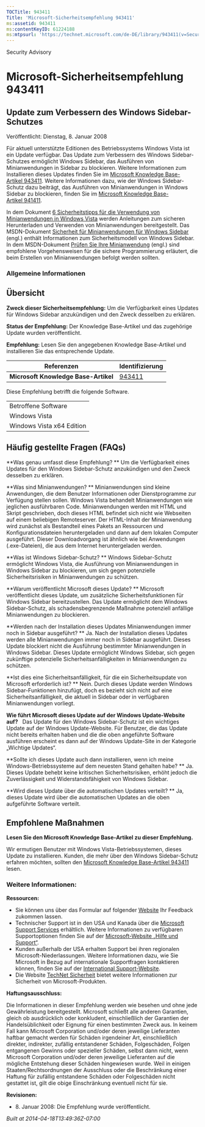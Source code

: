 ```yaml
---
TOCTitle: 943411
Title: 'Microsoft-Sicherheitsempfehlung 943411'
ms:assetid: 943411
ms:contentKeyID: 61224188
ms:mtpsurl: 'https://technet.microsoft.com/de-DE/library/943411(v=Security.10)'
---
```


Security Advisory

Microsoft-Sicherheitsempfehlung 943411
======================================

Update zum Verbessern des Windows Sidebar-Schutzes
--------------------------------------------------

Veröffentlicht: Dienstag, 8. Januar 2008

Für aktuell unterstützte Editionen des Betriebssystems Windows Vista ist ein Update verfügbar. Das Update zum Verbessern des Windows Sidebar-Schutzes ermöglicht Windows Sidebar, das Ausführen von Minianwendungen in Sidebar zu blockieren. Weitere Informationen zum Installieren dieses Updates finden Sie im [Microsoft Knowledge Base-Artikel 943411](http://support.microsoft.com/kb/943411). Weitere Informationen dazu, wie der Windows Sidebar-Schutz dazu beiträgt, das Ausführen von Minianwendungen in Windows Sidebar zu blockieren, finden Sie im [Microsoft Knowledge Base-Artikel 941411](http://support.microsoft.com/kb/941411).

In dem Dokument [6 Sicherheitstipps für die Verwendung von Minianwendungen in Windows Vista](http://www.microsoft.com/germany/athome/security/downloads/minianwendungen.mspx) werden Anleitungen zum sicheren Herunterladen und Verwenden von Minianwendungen bereitgestellt. Das MSDN-Dokument [Sicherheit für Minianwendungen für Windows Sidebar](http://msdn2.microsoft.com/en-us/library/bb508510.aspx) (engl.) enthält Informationen zum Sicherheitsmodell von Windows Sidebar. In dem MSDN-Dokument [Prüfen Sie Ihre Minianwendung](http://msdn2.microsoft.com/de-de/library/bb498012.aspx) (engl.) sind empfohlene Vorgehensweisen für die sichere Programmierung erläutert, die beim Erstellen von Minianwendungen befolgt werden sollten.

### Allgemeine Informationen

Übersicht
---------

<span></span>
**Zweck dieser Sicherheitsempfehlung:** Um die Verfügbarkeit eines Updates für Windows Sidebar anzukündigen und den Zweck desselben zu erklären.

**Status der Empfehlung:** Der Knowledge Base-Artikel und das zugehörige Update wurden veröffentlicht.

**Empfehlung:** Lesen Sie den angegebenen Knowledge Base-Artikel und installieren Sie das entsprechende Update.

| Referenzen                           | Identifizierung                                  |
|--------------------------------------|--------------------------------------------------|
| **Microsoft Knowledge Base-Artikel** | [943411](http://support.microsoft.com/kb/943411) |

Diese Empfehlung betrifft die folgende Software.

|                           |
|---------------------------|
| Betroffene Software       |
| Windows Vista             |
| Windows Vista x64 Edition |

Häufig gestellte Fragen (FAQs)
------------------------------

<span></span>
**Was genau umfasst diese Empfehlung? **
Um die Verfügbarkeit eines Updates für den Windows Sidebar-Schutz anzukündigen und den Zweck desselben zu erklären.

**Was sind Minianwendungen? **
Minianwendungen sind kleine Anwendungen, die dem Benutzer Informationen oder Dienstprogramme zur Verfügung stellen sollen. Windows Vista behandelt Minianwendungen wie jeglichen ausführbaren Code. Minianwendungen werden mit HTML und Skript geschrieben, doch dieses HTML befindet sich nicht wie Webseiten auf einem beliebigen Remoteserver. Der HTML-Inhalt der Minianwendung wird zunächst als Bestandteil eines Pakets an Ressourcen und Konfigurationsdateien heruntergeladen und dann auf dem lokalen Computer ausgeführt. Dieser Downloadvorgang ist ähnlich wie bei Anwendungen (.exe-Dateien), die aus dem Internet heruntergeladen werden.

**Was ist Windows Sidebar-Schutz? **
Windows Sidebar-Schutz ermöglicht Windows Vista, die Ausführung von Minianwendungen in Windows Sidebar zu blockieren, um sich gegen potenzielle Sicherheitsrisiken in Minianwendungen zu schützen.

**Warum veröffentlicht Microsoft dieses Update? **
Microsoft veröffentlicht dieses Update, um zusätzliche Sicherheitsfunktionen für Windows Sidebar bereitzustellen. Das Update ermöglicht dem Windows Sidebar-Schutz, als schadensbegrenzende Maßnahme potenziell anfällige Minianwendungen zu blockieren.

**Werden nach der Installation dieses Updates Minianwendungen immer noch in Sidebar ausgeführt? **
Ja. Nach der Installation dieses Updates werden alle Minianwendungen immer noch in Sidebar ausgeführt. Dieses Update blockiert nicht die Ausführung bestimmter Minianwendungen in Windows Sidebar. Dieses Update ermöglicht Windows Sidebar, sich gegen zukünftige potenzielle Sicherheitsanfälligkeiten in Minianwendungen zu schützen.

**Ist dies eine Sicherheitsanfälligkeit, für die ein Sicherheitsupdate von Microsoft erforderlich ist? **
Nein. Durch dieses Update werden Windows Sidebar-Funktionen hinzufügt, doch es bezieht sich nicht auf eine Sicherheitsanfälligkeit, die aktuell in Sidebar oder in verfügbaren Minianwendungen vorliegt.

**Wie führt Microsoft dieses Update auf der Windows Update-Website auf?**  
Das Update für den Windows Sidebar-Schutz ist ein wichtiges Update auf der Windows Update-Website. Für Benutzer, die das Update nicht bereits erhalten haben und die die oben angeführte Software ausführen erscheint es dann auf der Windows Update-Site in der Kategorie „Wichtige Updates“.

**Sollte ich dieses Update auch dann installieren, wenn ich meine Windows-Betriebssysteme auf dem neuesten Stand gehalten habe? **
Ja. Dieses Update behebt keine kritischen Sicherheitsrisiken, erhöht jedoch die Zuverlässigkeit und Widerstandsfähigkeit von Windows Sidebar.

**Wird dieses Update über die automatischen Updates verteilt? **
Ja, dieses Update wird über die automatischen Updates an die oben aufgeführte Software verteilt.

Empfohlene Maßnahmen
--------------------

<span></span>
**Lesen Sie den Microsoft Knowledge Base-Artikel zu dieser Empfehlung.**

Wir ermutigen Benutzer mit Windows Vista-Betriebssystemen, dieses Update zu installieren. Kunden, die mehr über den Windows Sidebar-Schutz erfahren möchten, sollten den [Microsoft Knowledge Base-Artikel 943411](http://support.microsoft.com/kb/943411) lesen.

### Weitere Informationen:

**Ressourcen:**

-   Sie können uns über das Formular auf folgender [Website](https://support.microsoft.com/common/survey.aspx?scid=sw;en;1257&showpage=1&ws=technet&sd=tech) Ihr Feedback zukommen lassen.
-   Technischer Support ist in den USA und Kanada über die [Microsoft Support Services](http://go.microsoft.com/fwlink/?linkid=21131) erhältlich. Weitere Informationen zu verfügbaren Supportoptionen finden Sie auf der [Microsoft-Website „Hilfe und Support“](http://support.microsoft.com/).
-   Kunden außerhalb der USA erhalten Support bei ihren regionalen Microsoft-Niederlassungen. Weitere Informationen dazu, wie Sie Microsoft in Bezug auf internationale Supportfragen kontaktieren können, finden Sie auf der [International Support-Website](http://go.microsoft.com/fwlink/?linkid=21155).
-   Die Website [TechNet Sicherheit](http://www.microsoft.com/germany/technet/sicherheit/default.mspx) bietet weitere Informationen zur Sicherheit von Microsoft-Produkten.

**Haftungsausschluss:**

Die Informationen in dieser Empfehlung werden wie besehen und ohne jede Gewährleistung bereitgestellt. Microsoft schließt alle anderen Garantien, gleich ob ausdrücklich oder konkludent, einschließlich der Garantien der Handelsüblichkeit oder Eignung für einen bestimmten Zweck aus. In keinem Fall kann Microsoft Corporation und/oder deren jeweilige Lieferanten haftbar gemacht werden für Schäden irgendeiner Art, einschließlich direkter, indirekter, zufällig entstandener Schäden, Folgeschäden, Folgen entgangenen Gewinns oder spezieller Schäden, selbst dann nicht, wenn Microsoft Corporation und/oder deren jeweilige Lieferanten auf die mögliche Entstehung dieser Schäden hingewiesen wurde. Weil in einigen Staaten/Rechtsordnungen der Ausschluss oder die Beschränkung einer Haftung für zufällig entstandene Schäden oder Folgeschäden nicht gestattet ist, gilt die obige Einschränkung eventuell nicht für sie.

**Revisionen:**

-   8. Januar 2008: Die Empfehlung wurde veröffentlicht.

*Built at 2014-04-18T13:49:36Z-07:00*
